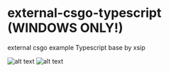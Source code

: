 # external-csgo-typescript (WINDOWS ONLY!)
external csgo example Typescript base by xsip

![alt text](https://github.com/xsip/external-csgo-typescript/blob/master/image3.png)
![alt text](https://github.com/xsip/external-csgo-typescript/blob/master/image2.png)
